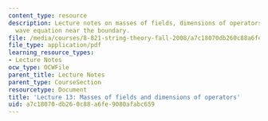 ```yaml
---
content_type: resource
description: Lecture notes on masses of fields, dimensions of operators, and the AdS
  wave equation near the boundary.
file: /media/courses/8-821-string-theory-fall-2008/a7c18070db260c88a6fe9080afabc659_lecture13.pdf
file_type: application/pdf
learning_resource_types:
- Lecture Notes
ocw_type: OCWFile
parent_title: Lecture Notes
parent_type: CourseSection
resourcetype: Document
title: 'Lecture 13: Masses of fields and dimensions of operators'
uid: a7c18070-db26-0c88-a6fe-9080afabc659
---
```

